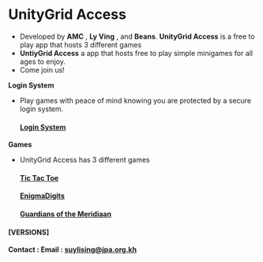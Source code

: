 # UnityGrid Access

- Developed by **AMC** , **Ly Ving** , and **Beans**. **UnityGrid Access** is a free to play app that hosts 3 different games
- **UntiyGrid Access** a app that hosts free to play simple minigames for all ages to enjoy.
- Come join us!

**Login System**
- Play games with peace of mind knowing you are protected by a secure login system.
  #### [Login System](https://github.com/AlphaMC0/UnityGrid-Access/blob/main/Login%20System.md)
**Games** 
- UnityGrid Access has 3 different games
  #### [Tic Tac Toe](https://github.com/AlphaMC0/UnityGrid-Access/blob/main/Tic%20Tac%20Toe.md)
  #### [EnigmaDigits](https://github.com/AlphaMC0/UnityGrid-Access/blob/main/EnigmaDigits.md)
  #### [Guardians of the Meridiaan](https://github.com/AlphaMC0/UnityGrid-Access/blob/main/Source%20Code)

#### [VERSIONS]


**Contact : Email : suylising@jpa.org.kh**
